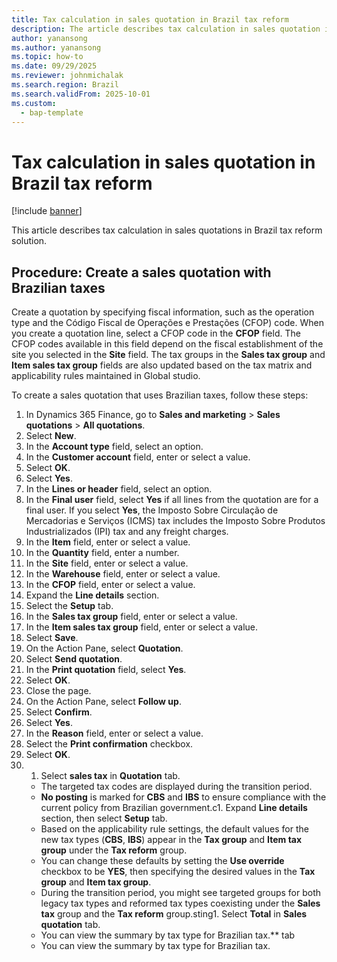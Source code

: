 ```yaml
---
title: Tax calculation in sales quotation in Brazil tax reform
description: The article describes tax calculation in sales quotation in Brazil tax reform solution
author: yanansong
ms.author: yanansong
ms.topic: how-to
ms.date: 09/29/2025
ms.reviewer: johnmichalak
ms.search.region: Brazil
ms.search.validFrom: 2025-10-01
ms.custom: 
  - bap-template
---
```


# Tax calculation in sales quotation in Brazil tax reform

[!include [banner](../../includes/banner.md)]

This article describes tax calculation in sales quotations in Brazil tax reform solution.

## Procedure: Create a sales quotation with Brazilian taxes

Create a quotation by specifying fiscal information, such as the operation type and the Código Fiscal de Operações e Prestações (CFOP) code. When you create a quotation line, select a CFOP code in the **CFOP** field. The CFOP codes available in this field depend on the fiscal establishment of the site you selected in the **Site** field. The tax groups in the **Sales tax group** and **Item sales tax group** fields are also updated based on the tax matrix and applicability rules maintained in Global studio. 

To create a sales quotation that uses Brazilian taxes, follow these steps:

1. In Dynamics 365 Finance, go to **Sales and marketing** > **Sales quotations** > **All quotations**.
1. Select **New**.
1. In the **Account type** field, select an option.
1. In the **Customer account** field, enter or select a value.
1. Select **OK**.
1. Select **Yes**.
1. In the **Lines or header** field, select an option.
1. In the **Final user** field, select **Yes** if all lines from the quotation are for a final user. If you select **Yes**, the Imposto Sobre Circulação de Mercadorias e Serviços (ICMS) tax includes the Imposto Sobre Produtos Industrializados (IPI) tax and any freight charges.  
1. In the **Item** field, enter or select a value.
1. In the **Quantity** field, enter a number.
1. In the **Site** field, enter or select a value.
1. In the **Warehouse** field, enter or select a value.
1. In the **CFOP** field, enter or select a value.
1. Expand the **Line details** section.
1. Select the **Setup** tab.
1. In the **Sales tax group** field, enter or select a value.
1. In the **Item sales tax group** field, enter or select a value.
1. Select **Save**.
1. On the Action Pane, select **Quotation**.
1. Select **Send quotation**.
1. In the **Print quotation** field, select **Yes**.
1. Select **OK**.
1. Close the page.
1. On the Action Pane, select **Follow up**.
1. Select **Confirm**.
1. Select **Yes**.
1. In the **Reason** field, enter or select a value.
1. Select the **Print confirmation** checkbox.
1. Select **OK**.
1. 1. Select **sales tax** in **Quotation** tab.
   - The targeted tax codes are displayed during the transition period.
   - **No posting** is marked for **CBS** and **IBS** to ensure compliance with the current policy from Brazilian government.c1. Expand **Line details** section, then select **Setup** tab.
   - Based on the applicability rule settings, the default values for the new tax types (**CBS**, **IBS**) appear in the **Tax group** and **Item tax group** under the **Tax reform** group.
   - You can change these defaults by setting the **Use override** checkbox to be **YES**, then specifying the desired values in the **Tax group** and **Item tax group**.
   - During the transition period, you might see targeted groups for both legacy tax types and reformed tax types coexisting under the **Sales tax** group and the **Tax reform** group.sting1. Select **Total** in **Sales quotation** tab.
   - You can view the summary by tax type for Brazilian tax.** tab
   - You can view the summary by tax type for Brazilian tax.
